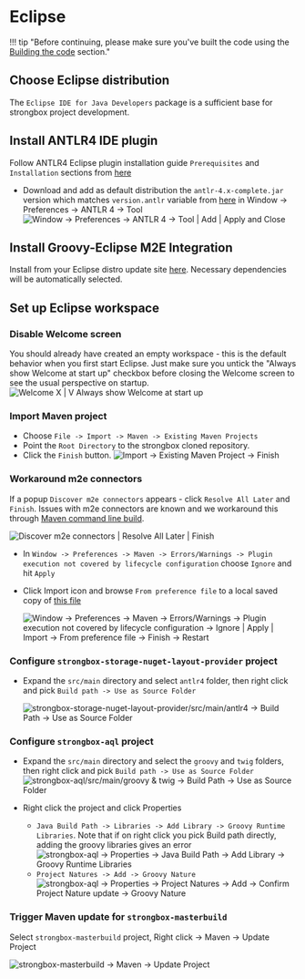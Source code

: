 # Eclipse

!!! tip "Before continuing, please make sure you've built the code using the [Building the code] section."

## Choose Eclipse distribution
The `Eclipse IDE for Java Developers` package is a sufficient base for strongbox project development.

## Install ANTLR4 IDE plugin
Follow ANTLR4 Eclipse plugin installation guide `Prerequisites` and `Installation` sections from [here][ANTLR4 Eclipse plugin]

* Download and add as default distribution the `antlr-4.x-complete.jar` version which matches `version.antlr` variable from [here][parent pom] in Window -> Preferences -> ANTLR 4 -> Tool
![Window -> Preferences -> ANTLR 4 -> Tool | Add | Apply and Close][ANTLR 4 tool]

## Install Groovy-Eclipse M2E Integration 
Install from your Eclipse distro update site [here][Groovy-Eclipse M2E]. Necessary dependencies will be automatically selected.

## Set up Eclipse workspace

### Disable Welcome screen
You should already have created an empty workspace - this is the default behavior when you first start Eclipse. Just make sure you untick the "Always show Welcome at start up" checkbox before closing the Welcome screen to see the usual perspective on startup.
![Welcome X | V Always show Welcome at start up][Hide Welcome]

### Import Maven project
* Choose `File -> Import -> Maven -> Existing Maven Projects`
* Point the `Root Directory` to the strongbox cloned repository.
* Click the `Finish` button.
![Import -> Existing Maven Project -> Finish][Import Maven Project]

### Workaround m2e connectors
If a popup `Discover m2e connectors` appears - click `Resolve All Later` and `Finish`. Issues with m2e connectors are known and we workaround this through [Maven command line build][Building the code].

![Discover m2e connectors | Resolve All Later | Finish][Discover m2e connectors]
    
* In `Window -> Preferences -> Maven -> Errors/Warnings -> Plugin execution not covered by lifecycle configuration` choose `Ignore` and hit `Apply`
* Click Import icon and browse `From preference file` to a local saved copy of [this file][Ignore m2e mapping errors epf]

    ![Window -> Preferences -> Maven -> Errors/Warnings -> Plugin execution not covered by lifecycle configuration -> Ignore | Apply | Import -> From preference file -> Finish -> Restart][Ignore m2e mapping errors]

### Configure `strongbox-storage-nuget-layout-provider` project
* Expand the `src/main` directory and select `antlr4` folder, then right click and pick `Build path -> Use as Source Folder`

    ![strongbox-storage-nuget-layout-provider/src/main/antlr4 -> Build Path -> Use as Source Folder][Nuget ANTLR Build Path]

### Configure `strongbox-aql` project
* Expand the `src/main` directory and select the `groovy` and `twig` folders, then right click and pick `Build path -> Use as Source Folder`
    ![strongbox-aql/src/main/groovy & twig ->  Build Path -> Use as Source Folder][AQL groovy and twig Build Path]

* Right click the project and click Properties 
    * `Java Build Path -> Libraries -> Add Library -> Groovy Runtime Libraries`. Note that if on right click you pick Build path directly, adding the groovy libraries gives an error
        ![strongbox-aql -> Properties -> Java Build Path -> Add Library -> Groovy Runtime Libraries][AQL groovy project nature]
    * `Project Natures -> Add -> Groovy Nature`
        ![strongbox-aql -> Properties -> Project Natures -> Add -> Confirm Project Nature update -> Groovy Nature][AQL groovy libraries in Build Path]

### Trigger Maven update for `strongbox-masterbuild`
Select `strongbox-masterbuild` project, Right click -> Maven -> Update Project

![strongbox-masterbuild -> Maven -> Update Project][masterbuild Maven update]

[Building the code]: ../building-the-code.md#building-strongbox
[Hide Welcome]: {{assets}}/screenshots/ide/eclipse-setup/09-eclipse-hide-welcome.png "Hide Welcome"
[Import Maven Project]: {{assets}}/screenshots/ide/eclipse-setup/10-eclipse-import-maven-project.png "Import Maven Project"
[Discover m2e connectors]: {{assets}}/screenshots/ide/eclipse-setup/11-eclipse-discover-m2e-connectors.png "Discover m2e connectors"
[Ignore m2e mapping errors epf]: {{resources}}/ide/eclipse/eclipse-ignore-m2e-connector-errors.epf
[Ignore m2e mapping errors]: {{assets}}/screenshots/ide/eclipse-setup/12-eclipse-ignore-m2e-mapping-errors.png "Ignore m2e lifecycle errors"
[ANTLR4 Eclipse plugin]: https://github.com/antlr4ide/antlr4ide#eclipse-installation
[parent pom]: https://github.com/strongbox/strongbox-parent/blob/master/pom.xml
[Groovy-Eclipse M2E]: https://github.com/groovy/groovy-eclipse/wiki#releases
[ANTLR 4 tool]: {{assets}}/screenshots/ide/eclipse-setup/13-eclipse-antlr-tool.png "ANTLR 4 tool"
[Nuget ANTLR Build Path]: {{assets}}/screenshots/ide/eclipse-setup/14-eclipse-nuget-antlr-to-build-path.png "Nuget ANTLR Build Path"
[AQL groovy and twig Build Path]: {{assets}}/screenshots/ide/eclipse-setup/15-eclipse-aql-groovy-twig-to-build-path.png "AQL groovy and twig Build Path"
[AQL groovy libraries in Build Path]: {{assets}}/screenshots/ide/eclipse-setup/16-eclipse-aql-groovy-libraries.png "AQL groovy libraries in Build Path"
[AQL groovy project nature]: {{assets}}/screenshots/ide/eclipse-setup/17-eclipse-aql-groovy-nature.png "AQL groovy project nature"
[masterbuild Maven update]: {{assets}}/screenshots/ide/eclipse-setup/18-eclipse-masterbuild-maven-update.png "masterbuild Maven update"